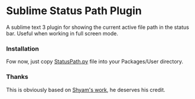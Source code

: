 Sublime Status Path Plugin
==========================
A sublime text 3 plugin for showing the current active file path in the status bar. Useful when working in full screen mode.

### Installation
Fow now, just copy [StatusPath.py][1] file into your Packages/User directory.

### Thanks
This is obviously based on [Shyam's work][2], he deserves his credit.

[1]: https://raw.githubusercontent.com/ryenus/sublime-status-path/master/StatusPath.py
[2]: https://github.com/shyam-habarakada/sublime-showfilenamestatus
